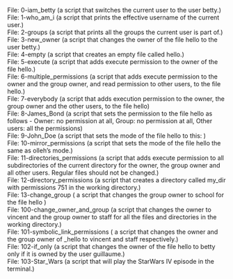 File: 0-iam_betty (a script that switches the current user to the user betty.)  <br />
File: 1-who_am_i  (a script that prints the effective username of the current user.) <br />
File: 2-groups  (a script that prints all the groups the current user is part of.)  <br />
File: 3-new_owner  (a script that changes the owner of the file hello to the user betty.) <br />
File: 4-empty  (a script that creates an empty file called hello.) <br />
File: 5-execute  (a script that adds execute permission to the owner of the file hello.)  <br />
File: 6-multiple_permissions  (a script that adds execute permission to the owner and the group owner, and read permission to other users, to the file hello.)  <br />
File: 7-everybody  (a script that adds execution permission to the owner, the group owner and the other users, to the file hello)  <br />
File: 8-James_Bond  (a script that sets the permission to the file hello as follows - Owner: no permission at all, Group: no permission at all, Other users: all the permissions)  <br />
File: 9-John_Doe  (a script that sets the mode of the file hello to this: ) <br />
File: 10-mirror_permissions  (a script that sets the mode of the file hello the same as olleh’s mode.)  <br />
File: 11-directories_permissions  (a script that adds execute permission to all subdirectories of the current directory for the owner, the group owner and all other users. Regular files should not be changed.)  <br />
File: 12-directory_permissions  (a script that creates a directory called my_dir with permissions 751 in the working directory.)  <br />
File: 13-change_group ( a script that changes the group owner to school for the file hello ) <br />
File: 100-change_owner_and_group (a script that changes the owner to vincent and the group owner to staff for all the files and directories in the working directory.) <br />
File: 101-symbolic_link_permissions ( a script that changes the owner and the group owner of _hello to vincent and staff respectively.) <br />
File: 102-if_only (a script that changes the owner of the file hello to betty only if it is owned by the user guillaume.) <br />
File: 103-Star_Wars (a script that will play the StarWars IV episode in the terminal.) <br />
